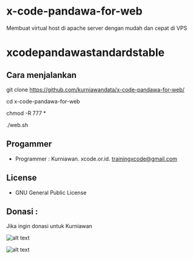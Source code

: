 # x-code-pandawa-for-web
Membuat virtual host di apache server dengan mudah dan cepat di VPS

# xcodepandawastandardstable

Cara menjalankan
----------------

git clone https://github.com/kurniawandata/x-code-pandawa-for-web/

cd x-code-pandawa-for-web

chmod -R 777 *

./web.sh

Progammer 
---------

- Programmer : Kurniawan. xcode.or.id. trainingxcode@gmail.com

License
------- 

- GNU General Public License 


Donasi :
--------
Jika ingin donasi untuk Kurniawan

![alt text](http://xcodeserver.my.id/gofood.png)

![alt text](http://xcodeserver.my.id/gopay.png)
